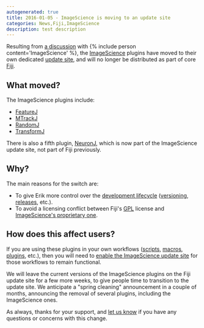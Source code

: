 ```yaml
---
autogenerated: true
title: 2016-01-05 - ImageScience is moving to an update site
categories: News,Fiji,ImageScience
description: test description
---
```


Resulting from [a discussion](https://github.com/imagescience/ImageScience/pull/1) with {% include person content='ImageScience' %}, the [ImageScience](/plugins/imagescience) plugins have moved to their own dedicated [update site](Update_site), and will no longer be distributed as part of core [Fiji](/fiji).

What moved?
-----------

The ImageScience plugins include:

-   [FeatureJ](/plugins/featurej)
-   [MTrackJ](/plugins/mtrackj)
-   [RandomJ](/plugins/randomj)
-   [TransformJ](/plugins/transformj)

There is also a fifth plugin, [NeuronJ](/plugins/neuronj), which is now part of the ImageScience update site, not part of Fiji previously.

Why?
----

The main reasons for the switch are:

-   To give Erik more control over the [development lifecycle](Development_lifecycle) ([versioning](/develop/versioning), [releases](/develop/releasing), etc.).
-   To avoid a licensing conflict between Fiji's [GPL](/licensing/gpl) license and [ImageScience's proprietary one](http://www.imagescience.org/meijering/software/imagescience/).

How does this affect users?
---------------------------

If you are using these plugins in your own workflows ([scripts](/scripting), [macros](/scripting/macro), [plugins](/plugins), etc.), then you will need to [enable the ImageScience update site](/update-sites/following) for those workflows to remain functional.

We will leave the current versions of the ImageScience plugins on the Fiji update site for a few more weeks, to give people time to transition to the update site. We anticipate a "spring cleaning" announcement in a couple of months, announcing the removal of several plugins, including the ImageScience ones.

As always, thanks for your support, and [let us know](/help) if you have any questions or concerns with this change.

  
